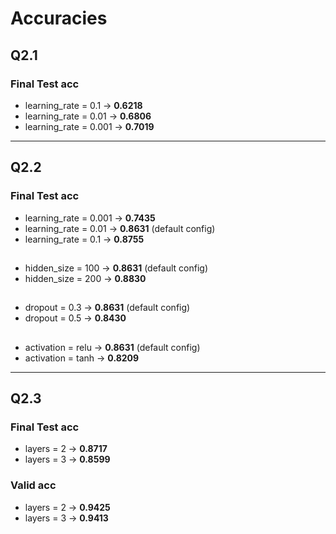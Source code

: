 # __Accuracies__

## Q2.1

### Final Test acc
- learning_rate = 0.1 &rarr; __0.6218__
- learning_rate = 0.01 &rarr; __0.6806__
- learning_rate = 0.001 &rarr; __0.7019__
---
## Q2.2

### Final Test acc
- learning_rate = 0.001 &rarr; __0.7435__
- learning_rate = 0.01 &rarr; __0.8631__ (default config)
- learning_rate = 0.1 &rarr; __0.8755__
## 
- hidden_size = 100 &rarr; __0.8631__ (default config)
- hidden_size = 200 &rarr; __0.8830__
##
- dropout = 0.3 &rarr; __0.8631__ (default config)
- dropout = 0.5 &rarr; __0.8430__
##
- activation = relu &rarr; __0.8631__ (default config)
- activation = tanh &rarr; __0.8209__
---
## Q2.3
### Final Test acc
- layers = 2 &rarr; __0.8717__
- layers = 3 &rarr; __0.8599__
### Valid acc
- layers = 2 &rarr; __0.9425__
- layers = 3 &rarr; __0.9413__